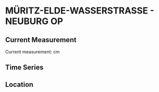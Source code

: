 # MÜRITZ-ELDE-WASSERSTRASSE - NEUBURG OP

## Current Measurement

Current measurement: <Value topic="rivers/pegel-online/MEW/NEUBURG_OP/measurementValue"/> cm

## Time Series

<TimeSeries topic="rivers/pegel-online/MEW/NEUBURG_OP/measurementValue" period="week" />

## Location

<WorldMap>
  <Marker lat="53.416021116359644" lon="11.930332537839034" labelTopic="rivers/pegel-online/MEW/NEUBURG_OP" />
</WorldMap>
